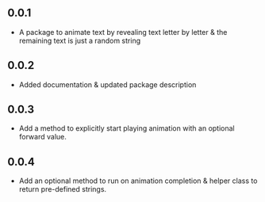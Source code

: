 ## 0.0.1

* A package to animate text by revealing text letter by letter & the remaining text is just a random string

## 0.0.2

* Added documentation & updated package description

## 0.0.3

* Add a method to explicitly start playing animation with an optional forward value.

## 0.0.4

* Add an optional method to run on animation completion & helper class to return pre-defined strings.